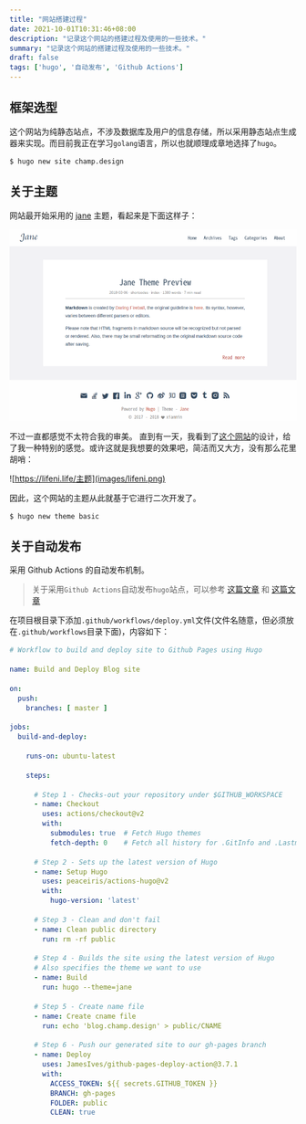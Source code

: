 ```yaml
---
title: "网站搭建过程"
date: 2021-10-01T10:31:46+08:00
description: "记录这个网站的搭建过程及使用的一些技术。"
summary: "记录这个网站的搭建过程及使用的一些技术。"
draft: false
tags: ['hugo', '自动发布', 'Github Actions']
---
```


## 框架选型

这个网站为纯静态站点，不涉及数据库及用户的信息存储，所以采用静态站点生成器来实现。而目前我正在学习`golang`语言，所以也就顺理成章地选择了`hugo`。

```shell
$ hugo new site champ.design
```

## 关于主题

网站最开始采用的 [jane](https://themes.gohugo.io/themes/hugo-theme-jane/) 主题，看起来是下面这样子：

![jane主题](images/jane-theme.png)

不过一直都感觉不太符合我的审美。
直到有一天，我看到了[这个网站](https://lifeni.life/)的设计，给了我一种特别的感觉。或许这就是我想要的效果吧，简洁而又大方，没有那么花里胡哨：

![https://lifeni.life/主题](images/lifeni.png)

因此，这个网站的主题从此就基于它进行二次开发了。

```shell
$ hugo new theme basic
```

## 关于自动发布

采用 Github Actions 的自动发布机制。

> 关于采用`Github Actions`自动发布`hugo`站点，可以参考 [这篇文章](https://medium.com/zendesk-engineering/a-github-actions-workflow-to-generate-publish-your-hugo-website-f36375e56cf7) 和 [这篇文章](https://lifeni.life/article/deploy-with-github-actions)

在项目根目录下添加`.github/workflows/deploy.yml`文件(文件名随意，但必须放在`.github/workflows`目录下面)，内容如下：
```yaml
# Workflow to build and deploy site to Github Pages using Hugo

name: Build and Deploy Blog site

on:
  push:
    branches: [ master ]

jobs:
  build-and-deploy:
    
    runs-on: ubuntu-latest

    steps:

      # Step 1 - Checks-out your repository under $GITHUB_WORKSPACE
      - name: Checkout
        uses: actions/checkout@v2
        with:
          submodules: true  # Fetch Hugo themes
          fetch-depth: 0    # Fetch all history for .GitInfo and .Lastmod

      # Step 2 - Sets up the latest version of Hugo
      - name: Setup Hugo
        uses: peaceiris/actions-hugo@v2
        with:
          hugo-version: 'latest'

      # Step 3 - Clean and don't fail
      - name: Clean public directory
        run: rm -rf public

      # Step 4 - Builds the site using the latest version of Hugo
      # Also specifies the theme we want to use
      - name: Build
        run: hugo --theme=jane

      # Step 5 - Create name file
      - name: Create cname file
        run: echo 'blog.champ.design' > public/CNAME

      # Step 6 - Push our generated site to our gh-pages branch
      - name: Deploy
        uses: JamesIves/github-pages-deploy-action@3.7.1
        with:
          ACCESS_TOKEN: ${{ secrets.GITHUB_TOKEN }}
          BRANCH: gh-pages
          FOLDER: public
          CLEAN: true
```

